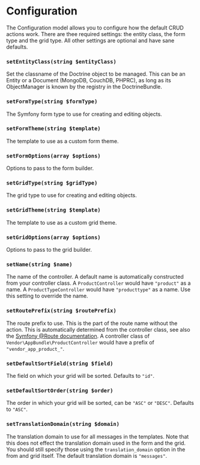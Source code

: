 Configuration
=============

The Configuration model allows you to configure how the default CRUD actions work. There
are thee required settings: the entity class, the form type and the grid type. All other
settings are optional and have sane defaults.


### `setEntityClass(string $entityClass)`

Set the classname of the Doctrine object to be managed. This can be an Entity or a Document (MongoDB,
CouchDB, PHPRC), as long as its ObjectManager is known by the registry in the DoctrineBundle.


### `setFormType(string $formType)`

The Symfony form type to use for creating and editing objects.


### `setFormTheme(string $template)`

The template to use as a custom form theme.


### `setFormOptions(array $options)`

Options to pass to the form builder.


### `setGridType(string $gridType)`

The grid type to use for creating and editing objects.


### `setGridTheme(string $template)`

The template to use as a custom grid theme.


### `setGridOptions(array $options)`

Options to pass to the grid builder.


### `setName(string $name)`

The name of the controller. A default name is automatically constructed from your controller
class. A `ProductController` would have `"product"` as a name. A `ProductTypeController` would
have `"producttype"` as a name. Use this setting to override the name.


### `setRoutePrefix(string $routePrefix)`

The route prefix to use. This is the part of the route name without the action. This is automatically
determined from the controller class, see also the
[Symfony @Route documentation](http://symfony.com/doc/current/bundles/SensioFrameworkExtraBundle/annotations/routing.html#route-name).
A controller class of `Vendor\AppBundle\ProductController` would have a prefix of `"vendor_app_product_"`.


### `setDefaultSortField(string $field)`

The field on which your grid will be sorted. Defaults to `"id"`.


### `setDefaultSortOrder(string $order)`

The order in which your grid will be sorted, can be `"ASC"` or `"DESC"`. Defaults to `"ASC"`.


### `setTranslationDomain(string $domain)`

The translation domain to use for all messages in the templates. Note that this does not effect the translation
domain used in the form and the grid. You should still specify those using the `translation_domain` option in
the from and grid itself. The default translation domain is `"messages"`.
